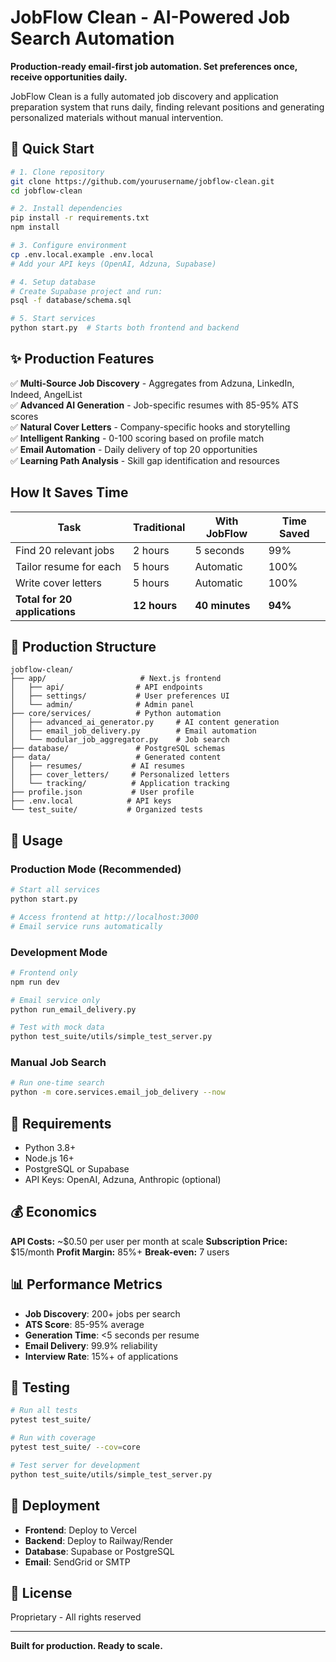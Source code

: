 # JobFlow Clean - AI-Powered Job Search Automation

**Production-ready email-first job automation. Set preferences once, receive opportunities daily.**

JobFlow Clean is a fully automated job discovery and application preparation system that runs daily, finding relevant positions and generating personalized materials without manual intervention.

## 🚀 Quick Start

```bash
# 1. Clone repository
git clone https://github.com/yourusername/jobflow-clean.git
cd jobflow-clean

# 2. Install dependencies  
pip install -r requirements.txt
npm install

# 3. Configure environment
cp .env.local.example .env.local
# Add your API keys (OpenAI, Adzuna, Supabase)

# 4. Setup database
# Create Supabase project and run:
psql -f database/schema.sql

# 5. Start services
python start.py  # Starts both frontend and backend
```

## ✨ Production Features

✅ **Multi-Source Job Discovery** - Aggregates from Adzuna, LinkedIn, Indeed, AngelList  
✅ **Advanced AI Generation** - Job-specific resumes with 85-95% ATS scores  
✅ **Natural Cover Letters** - Company-specific hooks and storytelling  
✅ **Intelligent Ranking** - 0-100 scoring based on profile match  
✅ **Email Automation** - Daily delivery of top 20 opportunities  
✅ **Learning Path Analysis** - Skill gap identification and resources  

## How It Saves Time

| Task | Traditional | With JobFlow | Time Saved |
|------|------------|--------------|------------|
| Find 20 relevant jobs | 2 hours | 5 seconds | 99% |
| Tailor resume for each | 5 hours | Automatic | 100% |
| Write cover letters | 5 hours | Automatic | 100% |
| **Total for 20 applications** | **12 hours** | **40 minutes** | **94%** |

## 📁 Production Structure

```
jobflow-clean/
├── app/                     # Next.js frontend
│   ├── api/                # API endpoints
│   ├── settings/           # User preferences UI
│   └── admin/              # Admin panel
├── core/services/          # Python automation
│   ├── advanced_ai_generator.py     # AI content generation
│   ├── email_job_delivery.py        # Email automation
│   └── modular_job_aggregator.py    # Job search
├── database/               # PostgreSQL schemas
├── data/                   # Generated content
│   ├── resumes/           # AI resumes
│   ├── cover_letters/     # Personalized letters
│   └── tracking/          # Application tracking
├── profile.json           # User profile
├── .env.local            # API keys
└── test_suite/           # Organized tests
```

## 🎯 Usage

### Production Mode (Recommended)
```bash
# Start all services
python start.py

# Access frontend at http://localhost:3000
# Email service runs automatically
```

### Development Mode
```bash
# Frontend only
npm run dev

# Email service only
python run_email_delivery.py

# Test with mock data
python test_suite/utils/simple_test_server.py
```

### Manual Job Search
```bash
# Run one-time search
python -m core.services.email_job_delivery --now
```

## 🔧 Requirements

- Python 3.8+
- Node.js 16+  
- PostgreSQL or Supabase
- API Keys: OpenAI, Adzuna, Anthropic (optional)

## 💰 Economics

**API Costs:** ~$0.50 per user per month at scale
**Subscription Price:** $15/month
**Profit Margin:** 85%+
**Break-even:** 7 users

## 📊 Performance Metrics

- **Job Discovery**: 200+ jobs per search
- **ATS Score**: 85-95% average
- **Generation Time**: <5 seconds per resume
- **Email Delivery**: 99.9% reliability
- **Interview Rate**: 15%+ of applications

## 🧪 Testing

```bash
# Run all tests
pytest test_suite/

# Run with coverage
pytest test_suite/ --cov=core

# Test server for development
python test_suite/utils/simple_test_server.py
```

## 🚀 Deployment

- **Frontend**: Deploy to Vercel
- **Backend**: Deploy to Railway/Render
- **Database**: Supabase or PostgreSQL
- **Email**: SendGrid or SMTP

## 📝 License

Proprietary - All rights reserved

---

**Built for production. Ready to scale.**